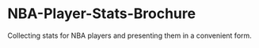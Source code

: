 # NBA-Player-Stats-Brochure
Collecting stats for NBA players and presenting them in a convenient form.
